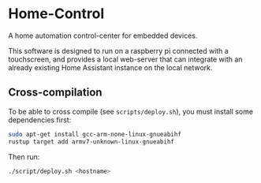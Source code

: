 # Home-Control

A home automation control-center for embedded devices.

This software is designed to run on a raspberry pi connected with a touchscreen,
and provides a local web-server that can integrate with an already existing Home
Assistant instance on the local network.

## Cross-compilation

To be able to cross compile (see `scripts/deploy.sh`), you must install some dependencies first:

```bash
sudo apt-get install gcc-arm-none-linux-gnueabihf
rustup target add armv7-unknown-linux-gnueabihf
```

Then run:

```bash
./script/deploy.sh <hostname>
```